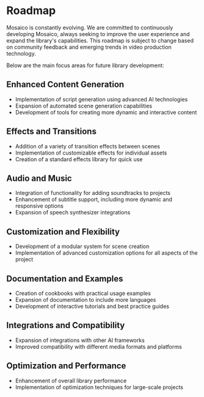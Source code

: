 # Roadmap

Mosaico is constantly evolving. We are committed to continuously developing Mosaico, always seeking to improve the user experience and expand the library's capabilities. This roadmap is subject to change based on community feedback and emerging trends in video production technology.

Below are the main focus areas for future library development:

## Enhanced Content Generation

- Implementation of script generation using advanced AI technologies
- Expansion of automated scene generation capabilities
- Development of tools for creating more dynamic and interactive content

## Effects and Transitions

- Addition of a variety of transition effects between scenes
- Implementation of customizable effects for individual assets
- Creation of a standard effects library for quick use

## Audio and Music

- Integration of functionality for adding soundtracks to projects
- Enhancement of subtitle support, including more dynamic and responsive options
- Expansion of speech synthesizer integrations

## Customization and Flexibility

- Development of a modular system for scene creation
- Implementation of advanced customization options for all aspects of the project

## Documentation and Examples

- Creation of cookbooks with practical usage examples
- Expansion of documentation to include more languages
- Development of interactive tutorials and best practice guides

## Integrations and Compatibility

- Expansion of integrations with other AI frameworks
- Improved compatibility with different media formats and platforms

## Optimization and Performance

- Enhancement of overall library performance
- Implementation of optimization techniques for large-scale projects

